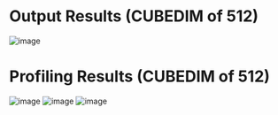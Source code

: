 # Output Results (CUBEDIM of 512)
![image](https://github.com/user-attachments/assets/2478e0d5-d21b-4a09-89de-27beada8c058)

# Profiling Results (CUBEDIM of 512)
![image](https://github.com/user-attachments/assets/bbf41517-2ec9-49b9-a150-477073c7e72e)
![image](https://github.com/user-attachments/assets/6c21e7a8-b9fd-48f9-b858-a8c161b37a2d)
![image](https://github.com/user-attachments/assets/52faad1f-8103-4c17-b71c-8130bce1d67b)
